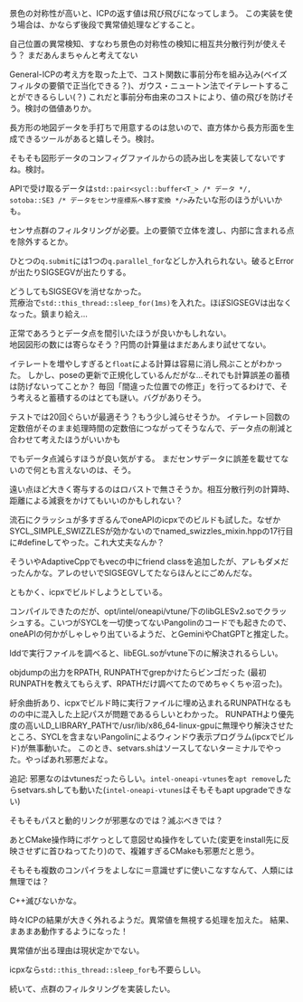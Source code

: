 景色の対称性が高いと、ICPの返す値は飛び飛びになってしまう。
この実装を使う場合は、かならず後段で異常値処理などすること。

自己位置の異常検知、すなわち景色の対称性の検知に相互共分散行列が使えそう？
まだあんまちゃんと考えてない

General-ICPの考え方を取った上で、コスト関数に事前分布を組み込み(ベイズフィルタの要領で正当化できる？)、ガウス・ニュートン法でイテレートすることができるらしい(？)
これだと事前分布由来のコストにより、値の飛びを防げそう。検討の価値ありか。

長方形の地図データを手打ちで用意するのは怠いので、直方体から長方形面を生成できるツールがあると嬉しそう。検討。

そもそも図形データのコンフィグファイルからの読み出しを実装してないですね。検討。

APIで受け取るデータは`std::pair<sycl::buffer<T_> /* データ */, sotoba::SE3 /* データをセンサ座標系へ移す変換 */>`みたいな形のほうがいいかも。

センサ点群のフィルタリングが必要。上の要領で立体を渡し、内部に含まれる点を除外するとか。

ひとつの`q.submit`には1つの`q.parallel_for`などしか入れられない。破るとErrorが出たりSIGSEGVが出たりする。

どうしてもSIGSEGVを消せなかった。  
荒療治で`std::this_thread::sleep_for(1ms)`を入れた。ほぼSIGSEGVは出なくなった。鎮まり給え...

正常であろうとデータ点を間引いたほうが良いかもしれない。  
地図図形の数には寄らなそう？円筒の計算量はまだあんまり試せてない。  

イテレートを増やしすぎると`float`による計算は容易に消し飛ぶことがわかった。
しかし、poseの更新で正規化しているんだがな...それでも計算誤差の蓄積は防げないってことか？
毎回「間違った位置での修正」を行ってるわけで、そう考えると蓄積するのはとても謎い。バグがありそう。

テストでは20回ぐらいが最適そう？もう少し減らせそうか。
イテレート回数の定数倍がそのまま処理時間の定数倍につながってそうなんで、データ点の削減と合わせて考えたほうがいいかも

でもデータ点減らすほうが良い気がする。
まだセンサデータに誤差を載せてないので何とも言えないのは、そう。

遠い点ほど大きく寄与するのはロバストで無さそうか。相互分散行列の計算時、距離による減衰をかけてもいいのかもしれない？

流石にクラッシュが多すぎるんでoneAPIのicpxでのビルドも試した。なぜかSYCL_SIMPLE_SWIZZLESが効かないのでnamed_swizzles_mixin.hppの17行目に#defineしてやった。これ大丈夫なんか？

そういやAdaptiveCppでもvecの中にfriend classを追加したが、アレもダメだったんかな。アレのせいでSIGSEGVしてたならほんとにごめんだな。

ともかく、icpxでビルドしようとしている。

コンパイルできたのだが、opt/intel/oneapi/vtune/下のlibGLESv2.soでクラッシュする。こいつがSYCLを一切使ってないPangolinのコードでも起きたので、oneAPIの何かがしゃしゃり出ているようだ、とGeminiやChatGPTと推定した。

lddで実行ファイルを調べると、libEGL.soがvtune下のに解決されるらしい。

objdumpの出力をRPATH, RUNPATHでgrepかけたらビンゴだった
(最初RUNPATHを教えてもらえず、RPATHだけ調べてたのでめちゃくちゃ沼った)。

紆余曲折あり、icpxでビルド時に実行ファイルに埋め込まれるRUNPATHなるものの中に混入した上記パスが問題であるらしいとわかった。
RUNPATHより優先度の高いLD_LIBRARY_PATHで/usr/lib/x86_64-linux-gpuに無理やり解決させたところ、SYCLを含まないPangolinによるウィンドウ表示プログラム(ipcxでビルド)が無事動いた。
このとき、setvars.shはソースしてないターミナルでやった。やっぱあれ邪悪だよな。

追記: 邪悪なのはvtunesだったらしい。`intel-oneapi-vtunes`を`apt remove`したらsetvars.shしても動いた(`intel-oneapi-vtunes`はそもそもapt upgradeできない)

そもそもパスと動的リンクが邪悪なのでは？滅ぶべきでは？

あとCMake操作時にボケっとして意図せぬ操作をしていた(変更をinstall先に反映させずに首ひねってたり)ので、複雑すぎるCMakeも邪悪だと思う。

そもそも複数のコンパイラをよしなに＝意識せずに使いこなすなんて、人類には無理では？

C++滅びないかな。

時々ICPの結果が大きく外れるようだ。異常値を無視する処理を加えた。
結果、まあまあ動作するようになった！

異常値が出る理由は現状定かでない。

icpxなら`std::this_thread::sleep_for`も不要らしい。

続いて、点群のフィルタリングを実装したい。
